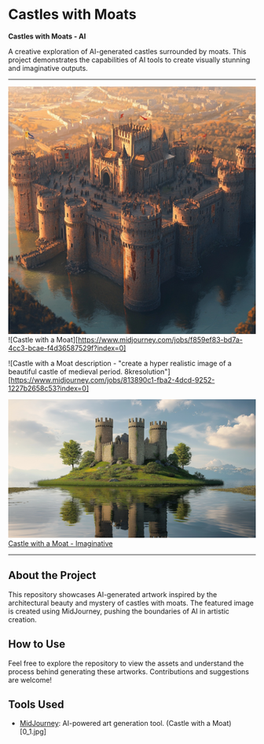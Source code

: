 # Castles with Moats
**Castles with Moats - AI**

A creative exploration of AI-generated castles surrounded by moats. This project demonstrates the capabilities of AI tools to create visually stunning and imaginative outputs.

---

![Castle with a Moat](./0_1.jpg)
![Castle with a Moat][https://www.midjourney.com/jobs/f859ef83-bd7a-4cc3-bcae-f4d36587529f?index=0]

![Castle with a Moat description - "create a hyper realistic image of a beautiful castle of medieval period. 8kresolution"][https://www.midjourney.com/jobs/813890c1-fba2-4dcd-9252-1227b2658c53?index=0]

![Castle with a Moat](./0-imaginative-castle-with-moat.jpg)
[Castle with a Moat - Imaginative](https://www.midjourney.com/jobs/210ab05f-8d2a-4f29-a2e2-4444aecdb2f8?index=0)

---

## About the Project
This repository showcases AI-generated artwork inspired by the architectural beauty and mystery of castles with moats. The featured image is created using MidJourney, pushing the boundaries of AI in artistic creation.

## How to Use
Feel free to explore the repository to view the assets and understand the process behind generating these artworks. Contributions and suggestions are welcome!

## Tools Used
- [MidJourney](https://www.midjourney.com/): AI-powered art generation tool.
(Castle with a Moat) [0_1.jpg]
